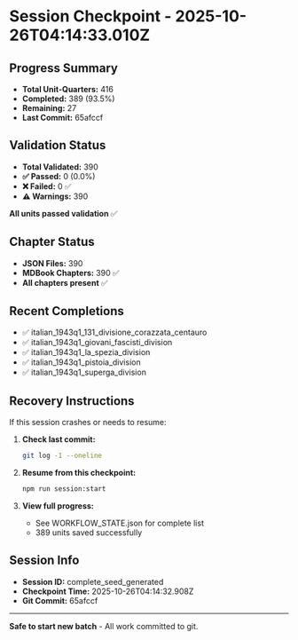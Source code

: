 # Session Checkpoint - 2025-10-26T04:14:33.010Z

## Progress Summary

- **Total Unit-Quarters:** 416
- **Completed:** 389 (93.5%)
- **Remaining:** 27
- **Last Commit:** 65afccf

## Validation Status

- **Total Validated:** 390
- **✅ Passed:** 0 (0.0%)
- **❌ Failed:** 0 ✅
- **⚠️ Warnings:** 390

**All units passed validation** ✅

## Chapter Status

- **JSON Files:** 390
- **MDBook Chapters:** 390 ✅
- **All chapters present** ✅

## Recent Completions

- ✅ italian_1943q1_131_divisione_corazzata_centauro
- ✅ italian_1943q1_giovani_fascisti_division
- ✅ italian_1943q1_la_spezia_division
- ✅ italian_1943q1_pistoia_division
- ✅ italian_1943q1_superga_division

## Recovery Instructions

If this session crashes or needs to resume:

1. **Check last commit:**
   ```bash
   git log -1 --oneline
   ```

2. **Resume from this checkpoint:**
   ```bash
   npm run session:start
   ```

3. **View full progress:**
   - See WORKFLOW_STATE.json for complete list
   - 389 units saved successfully

## Session Info

- **Session ID:** complete_seed_generated
- **Checkpoint Time:** 2025-10-26T04:14:32.908Z
- **Git Commit:** 65afccf

---

**Safe to start new batch** - All work committed to git.
